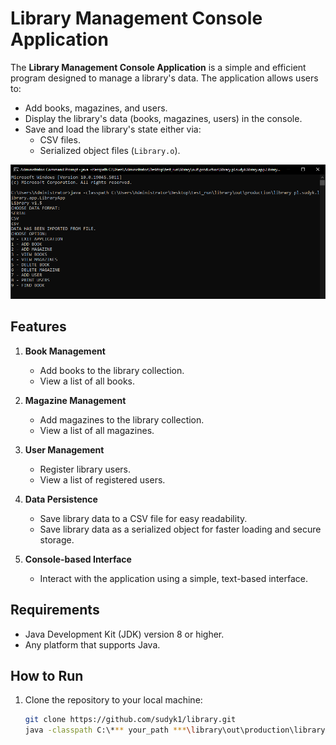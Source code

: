 # Library Management Console Application

The **Library Management Console Application** is a simple and efficient program designed to manage a library's data. The application allows users to:

- Add books, magazines, and users.
- Display the library's data (books, magazines, users) in the console.
- Save and load the library's state either via:
    - CSV files.
    - Serialized object files (`Library.o`).

![Library Application Screenshot](overview.PNG)

## Features

1. **Book Management**
    - Add books to the library collection.
    - View a list of all books.

2. **Magazine Management**
    - Add magazines to the library collection.
    - View a list of all magazines.

3. **User Management**
    - Register library users.
    - View a list of registered users.

4. **Data Persistence**
    - Save library data to a CSV file for easy readability.
    - Save library data as a serialized object for faster loading and secure storage.

5. **Console-based Interface**
    - Interact with the application using a simple, text-based interface.

## Requirements

- Java Development Kit (JDK) version 8 or higher.
- Any platform that supports Java.

## How to Run

1. Clone the repository to your local machine:
   ```bash
   git clone https://github.com/sudyk1/library.git
   java -classpath C:\*** your_path ***\library\out\production\library pl.sudyk.library.app.LibraryApp 
   